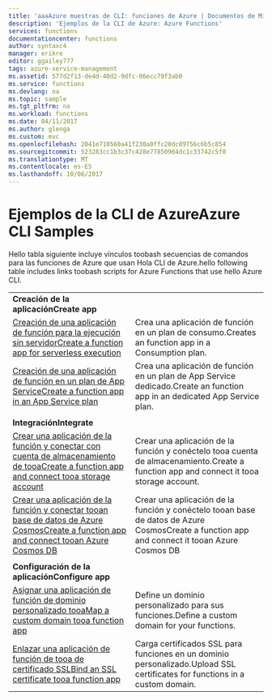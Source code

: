 ```yaml
---
title: 'aaaAzure muestras de CLI: funciones de Azure | Documentos de Microsoft'
description: 'Ejemplos de la CLI de Azure: Azure Functions'
services: functions
documentationcenter: functions
author: syntaxc4
manager: erikre
editor: ggailey777
tags: azure-service-management
ms.assetid: 577d2f13-de4d-40d2-9dfc-86ecc79f3ab0
ms.service: functions
ms.devlang: na
ms.topic: sample
ms.tgt_pltfrm: na
ms.workload: functions
ms.date: 04/11/2017
ms.author: glenga
ms.custom: mvc
ms.openlocfilehash: 2041e710560a41f230a0ffc20dc89756c6b5c854
ms.sourcegitcommit: 523283cc1b3c37c428e77850964dc1c33742c5f0
ms.translationtype: MT
ms.contentlocale: es-ES
ms.lasthandoff: 10/06/2017
---
```

# <a name="azure-cli-samples"></a><span data-ttu-id="1de87-103">Ejemplos de la CLI de Azure</span><span class="sxs-lookup"><span data-stu-id="1de87-103">Azure CLI Samples</span></span>

<span data-ttu-id="1de87-104">Hello tabla siguiente incluye vínculos toobash secuencias de comandos para las funciones de Azure que usan Hola CLI de Azure.</span><span class="sxs-lookup"><span data-stu-id="1de87-104">hello following table includes links toobash scripts for Azure Functions that use hello Azure CLI.</span></span>

| | |
|-|-|
|<span data-ttu-id="1de87-105">**Creación de la aplicación**</span><span class="sxs-lookup"><span data-stu-id="1de87-105">**Create app**</span></span>||
| [<span data-ttu-id="1de87-106">Creación de una aplicación de función para la ejecución sin servidor</span><span class="sxs-lookup"><span data-stu-id="1de87-106">Create a function app for serverless execution</span></span>](scripts/functions-cli-create-serverless.md) | <span data-ttu-id="1de87-107">Crea una aplicación de función en un plan de consumo.</span><span class="sxs-lookup"><span data-stu-id="1de87-107">Creates an function app in a Consumption plan.</span></span>  |
| [<span data-ttu-id="1de87-108">Creación de una aplicación de función en un plan de App Service</span><span class="sxs-lookup"><span data-stu-id="1de87-108">Create a function app in an App Service plan</span></span>](scripts/functions-cli-create-app-service-plan.md) | <span data-ttu-id="1de87-109">Crea una aplicación de función en un plan de App Service dedicado.</span><span class="sxs-lookup"><span data-stu-id="1de87-109">Create an function app in an dedicated App Service plan.</span></span> |
| | |
|<span data-ttu-id="1de87-110">**Integración**</span><span class="sxs-lookup"><span data-stu-id="1de87-110">**Integrate**</span></span>||
| [<span data-ttu-id="1de87-111">Crear una aplicación de la función y conectar con cuenta de almacenamiento de tooa</span><span class="sxs-lookup"><span data-stu-id="1de87-111">Create a function app and connect tooa storage account</span></span>](scripts/functions-cli-create-function-app-connect-to-storage-account.md) | <span data-ttu-id="1de87-112">Crear una aplicación de la función y conéctelo tooa cuenta de almacenamiento.</span><span class="sxs-lookup"><span data-stu-id="1de87-112">Create a function app and connect it tooa storage account.</span></span> |
| [<span data-ttu-id="1de87-113">Crear una aplicación de la función y conectar tooan base de datos de Azure Cosmos</span><span class="sxs-lookup"><span data-stu-id="1de87-113">Create a function app and connect tooan Azure Cosmos DB</span></span>](scripts/functions-cli-create-function-app-connect-to-cosmos-db.md) | <span data-ttu-id="1de87-114">Crear una aplicación de la función y conéctelo tooan base de datos de Azure Cosmos</span><span class="sxs-lookup"><span data-stu-id="1de87-114">Create a function app and connect it tooan Azure Cosmos DB</span></span> |
| | |
|<span data-ttu-id="1de87-115">**Configuración de la aplicación**</span><span class="sxs-lookup"><span data-stu-id="1de87-115">**Configure app**</span></span>||
| [<span data-ttu-id="1de87-116">Asignar una aplicación de función de dominio personalizado tooa</span><span class="sxs-lookup"><span data-stu-id="1de87-116">Map a custom domain tooa function app</span></span>](scripts/functions-cli-configure-custom-domain.md) | <span data-ttu-id="1de87-117">Define un dominio personalizado para sus funciones.</span><span class="sxs-lookup"><span data-stu-id="1de87-117">Define a custom domain for your functions.</span></span>  |
| [<span data-ttu-id="1de87-118">Enlazar una aplicación de función de tooa de certificado SSL</span><span class="sxs-lookup"><span data-stu-id="1de87-118">Bind an SSL certificate tooa function app</span></span>](scripts/functions-cli-configure-ssl-certificate.md)  |  <span data-ttu-id="1de87-119">Carga certificados SSL para funciones en un dominio personalizado.</span><span class="sxs-lookup"><span data-stu-id="1de87-119">Upload SSL certificates for functions in a custom domain.</span></span> |
<!--

|**Scale app**||

|**Connect app tooresources**||
-->
